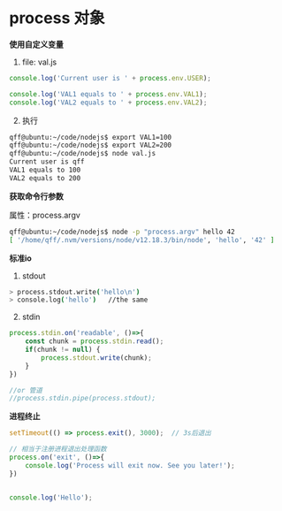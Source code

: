 
# process 对象



**使用自定义变量**

1. file: val.js

```js
console.log('Current user is ' + process.env.USER);

console.log('VAL1 equals to ' + process.env.VAL1);
console.log('VAL2 equals to ' + process.env.VAL2);
```

2. 执行

```sh
qff@ubuntu:~/code/nodejs$ export VAL1=100
qff@ubuntu:~/code/nodejs$ export VAL2=200
qff@ubuntu:~/code/nodejs$ node val.js
Current user is qff
VAL1 equals to 100
VAL2 equals to 200
```

**获取命令行参数**

属性：process.argv

```sh
qff@ubuntu:~/code/nodejs$ node -p "process.argv" hello 42
[ '/home/qff/.nvm/versions/node/v12.18.3/bin/node', 'hello', '42' ]
```

**标准io**

1. stdout

```sh
> process.stdout.write('hello\n')
> console.log('hello')   //the same
```

2. stdin

```js
process.stdin.on('readable', ()=>{
    const chunk = process.stdin.read();
    if(chunk != null) {
        process.stdout.write(chunk);
    }
})

//or 管道
//process.stdin.pipe(process.stdout);
```

**进程终止**


```js
setTimeout(() => process.exit(), 3000);  // 3s后退出

// 相当于注册进程退出处理函数
process.on('exit', ()=>{
    console.log('Process will exit now. See you later!');
})


console.log('Hello');
```
